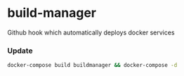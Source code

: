 # build-manager
Github hook which automatically deploys docker services

### Update
``` bash
docker-compose build buildmanager && docker-compose -d
```
